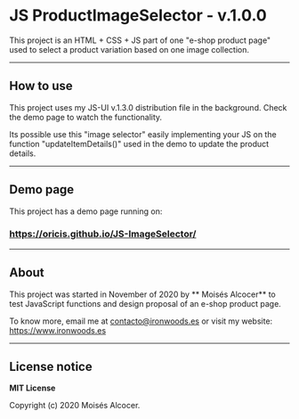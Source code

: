 # JS ProductImageSelector - v.1.0.0

This project is an HTML + CSS + JS part of one "e-shop product page" used
to select a product variation based on one image collection.

***
## How to use

This project uses my JS-UI v.1.3.0 distribution file in the background.
Check the demo page to watch the functionality.

Its possible use this "image selector" easily implementing your JS on the
function "updateItemDetails()" used in the demo to update the product details.

***
## Demo page

This project has a demo page running on:
### https://oricis.github.io/JS-ImageSelector/

***
## About

This project was started in November of 2020 by ** Moisés Alcocer**
to test JavaScript functions and design proposal of an e-shop product page.

To know more, email me at contacto@ironwoods.es or visit my website:
https://www.ironwoods.es

***
## License notice

**MIT License**

Copyright (c) 2020 Moisés Alcocer.
